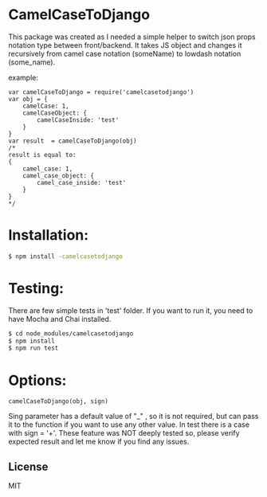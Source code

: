 # CamelCaseToDjango
This package was created as I needed a simple helper to switch json props notation type between front/backend.
It takes JS object and changes it recursively from camel case notation (someName) to lowdash notation (some_name).

example:
```
var camelCaseToDjango = require('camelcasetodjango')
var obj = {
    camelCase: 1,
    camelCaseObject: {
        camelCaseInside: 'test'
    }
}
var result  = camelCaseToDjango(obj)
/*
result is equal to:
{
    camel_case: 1,
    camel_case_object: {
        camel_case_inside: 'test'
    }
}
*/
```

# Installation:
```sh
$ npm install -camelcasetodjango
```

# Testing:
There are few simple tests in 'test' folder. If you want to run it, you need to have Mocha and Chai installed.
```sh
$ cd node_modules/camelcasetodjango
$ npm install
$ npm run test
```

# Options:
```
camelCaseToDjango(obj, sign)
```
Sing parameter has a default value of "_" , so it is not required, but can pass it to the function if you want to use any other value. In test there is a case with sign = '+'.
These feature was NOT deeply tested so, please verify expected result and let me know if you find any issues.

License
----

MIT
